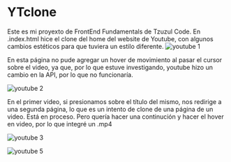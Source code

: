 # YTclone

Este es mi proyexto de FrontEnd Fundamentals de Tzuzul Code.
En .index.html hice el clone del home del website de Youtube,
con algunos cambios estéticos para que tuviera un estilo diferente. 
![youtube 1](https://user-images.githubusercontent.com/102187435/176563545-b4651d9a-e6be-4d91-af0b-b59a41512610.jpg)


En esta página no pude agregar un hover de movimiento al pasar el cursor
 sobre el video, ya que, por lo que estuve investigando, youtube hizo un 
 cambio en la API, por lo que no funcionaría.
 
 ![youtube 2](https://user-images.githubusercontent.com/102187435/176563877-562ae24c-6b7a-49d6-b18e-7e54583ab9b4.jpg)

 
 En el primer video, si presionamos sobre el título del mismo, nos redirige 
a una segunda página, lo que es un intento de clone de una página de un video. 
Está en proceso. Pero quería hacer una continución y hacer el hover en video, 
por lo que integré un .mp4
 


 
 ![youtube 3](https://user-images.githubusercontent.com/102187435/176563858-a0ba9ae7-9f20-4041-af5d-3fc6123e96aa.jpg)


 ![youtube 5](https://user-images.githubusercontent.com/102187435/176667955-b26b5526-416e-450a-906e-557f3eb0bd8b.png)



